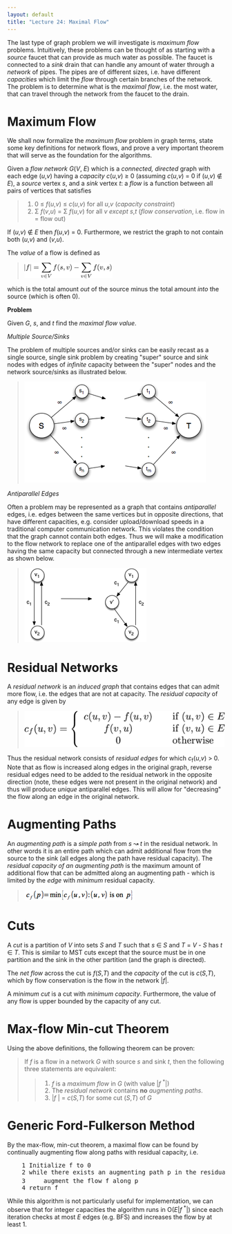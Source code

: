 ```yaml
---
layout: default
title: "Lecture 24: Maximal Flow"
---
```


The last type of graph problem we will investigate is *maximum flow* problems. Intuitively, these problems can be thought of as starting with a *source* faucet that can provide as much water as possible. The faucet is connected to a *sink* drain that can handle any amount of water through a *network* of pipes. The pipes are of different sizes, i.e. have different *capacities* which limit the *flow* through certain branches of the network. The problem is to determine what is the *maximal flow*, i.e. the most water, that can travel through the network from the faucet to the drain.

Maximum Flow
============

We shall now formalize the *maximum flow* problem in graph terms, state some key definitions for network flows, and prove a very important theorem that will serve as the foundation for the algorithms.

Given a *flow network* *G*(*V*, *E*) which is a *connected, directed* graph with each edge (*u*,*v*) having a *capacity* *c*(*u*,*v*) ≥ 0 (assuming *c*(*u*,*v*) = 0 if (*u*,*v*) ∉ *E*), a *source* vertex *s*, and a *sink* vertex *t*: a *flow* is a function between all pairs of vertices that satisfies

> 1.  0 ≤ *f*(*u*,*v*) ≤ *c*(*u*,*v*) for all *u*,*v* (*capacity constraint*)
> 2.  Σ *f*(*v*,*u*) = Σ *f*(*u*,*v*) for all *v* *except* *s*,*t* (*flow conservation*, i.e. flow in = flow out)

If (*u*,*v*) ∉ *E* then *f*(*u*,*v*) = 0. Furthermore, we restrict the graph to not contain both (*u*,*v*) and (*v*,*u*).

The *value* of a flow is defined as

> ![image](images/lecture24/MaxFlowVal.png)

which is the total amount *out* of the source minus the total amount *into* the source (which is often 0). 

**Problem**

Given *G*, *s*, and *t* find the *maximal flow value*.

*Multiple Source/Sinks*

The problem of multiple sources and/or sinks can be easily recast as a single source, single sink problem by creating "super" source and sink nodes with edges of *infinite* capacity between the "super" nodes and the network source/sinks as illustrated below.

> ![image](images/lecture24/SuperNode.png)

*Antiparallel Edges*

Often a problem may be represented as a graph that contains *antiparallel* edges, i.e. edges between the same vertices but in opposite directions, that have different capacities, e.g. consider upload/download speeds in a traditional computer communication network. This violates the condition that the graph cannot contain both edges. Thus we will make a modification to the flow network to replace one of the antiparallel edges with two edges having the same capacity but connected through a new intermediate vertex as shown below.

> ![image](images/lecture24/AntiParallel.png)

Residual Networks
=================

A *residual network* is an *induced graph* that contains edges that can admit more flow, i.e. the edges that are not at capacity. The *residual capacity* of any edge is given by

> ![image](images/lecture24/ResidualCapacity.png)

Thus the residual network consists of *residual edges* for which *c*<sub>f</sub>(*u*,*v*) \> 0. Note that as flow is increased along edges in the original graph, reverse residual edges need to be added to the residual network in the opposite direction (note, these edges were not present in the original network) and thus will produce *unique* antiparallel edges. This will allow for "decreasing" the flow along an edge in the original network.

Augmenting Paths
================

An *augmenting path* is a *simple path* from *s* ↝ *t* in the residual network. In other words it is an entire path which can admit additional flow from the source to the sink (all edges along the path have residual capacity). The *residual capacity of an augmenting path* is the maximum amount of additional flow that can be admitted along an augmenting path - which is limited by the *edge* with *minimum* residual capacity.

> ![image](images/lecture24/AugPath.png)

Cuts
====

A *cut* is a partition of *V* into sets *S* and *T* such that *s* ∈ *S* and *T* = *V* - *S* has *t* ∈ *T*. This is similar to MST cuts except that the source must be in one partition and the sink in the other partition (and the graph is directed).

The *net flow* across the cut is *f*(*S*,*T*) and the *capacity* of the cut is *c*(*S*,*T*), which by flow conservation is the flow in the network \|*f*\|.

A *minimum cut* is a cut with *minimum capacity*. Furthermore, the value of any flow is upper bounded by the capacity of any cut.

Max-flow Min-cut Theorem
========================

Using the above definitions, the following theorem can be proven:

> If *f* is a flow in a network *G* with source *s* and sink *t*, then the following three statements are equivalent:
>
> > 1.  *f* is a *maximum flow* in *G* (with value \|*f* <sup>\*</sup>\|)
> > 2.  The *residual network* contains **no** *augmenting paths*.
> > 3.  \|*f* \| = *c*(*S*,*T*) for some cut (*S*,*T*) of *G*

Generic Ford-Fulkerson Method
==============================

By the max-flow, min-cut theorem, a maximal flow can be found by continually augmenting flow along paths with residual capacity, i.e.

<pre>
	1 Initialize f to 0
	2 while there exists an augmenting path p in the residual network G<sub>f</sub>
	3     augment the flow f along p 
	4 return f
</pre>	

While this algorithm is not particularly useful for implementation, we can observe that for integer capacities the algorithm runs in O(*E*\|*f* <sup>\*</sup>\|) since each iteration checks at most *E* edges (e.g. BFS) and increases the flow by at least 1.

